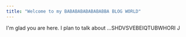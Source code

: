 ```yaml
---
title: "Welcome to my BABABABABABABABBA BLOG WORLD"
---
```


I'm glad you are here. I plan to talk about ...SHDVSVEBEIQTUBWHORI J
